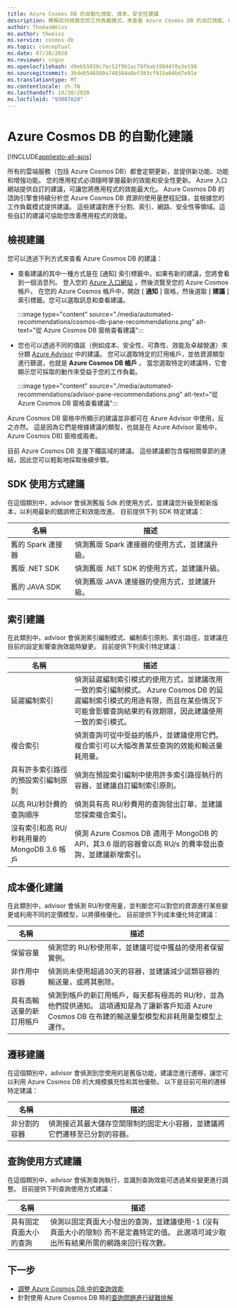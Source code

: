 ```yaml
---
title: Azure Cosmos DB 的自動化效能、成本、安全性建議
description: 瞭解如何根據您的工作負載模式，來查看 Azure Cosmos DB 的自訂效能、成本、安全性和其他建議。
author: ThomasWeiss
ms.author: thweiss
ms.service: cosmos-db
ms.topic: conceptual
ms.date: 07/28/2020
ms.reviewer: sngun
ms.openlocfilehash: d9eb55030c7ec52f9b2ac79fbab19944f0a3e190
ms.sourcegitcommit: 3bdeb546890a740384a8ef383cf915e84bd7e91e
ms.translationtype: MT
ms.contentlocale: zh-TW
ms.lasthandoff: 10/30/2020
ms.locfileid: "93087820"
---
```

# <a name="automated-recommendations-for-azure-cosmos-db"></a>Azure Cosmos DB 的自動化建議
[!INCLUDE[appliesto-all-apis](includes/appliesto-all-apis.md)]

所有的雲端服務（包括 Azure Cosmos DB）都會定期更新，並提供新功能、功能和增強功能。 您的應用程式必須隨時掌握最新的效能和安全性更新。 Azure 入口網站提供自訂的建議，可讓您將應用程式的效能最大化。 Azure Cosmos DB 的諮詢引擎會持續分析您 Azure Cosmos DB 資源的使用量歷程記錄，並根據您的工作負載模式提供建議。 這些建議對應于分割、索引、網路、安全性等領域。這些自訂的建議可協助您改善應用程式的效能。

## <a name="view-recommendations"></a>檢視建議

您可以透過下列方式來查看 Azure Cosmos DB 的建議：

- 查看建議的其中一種方式是在 [通知] 索引標籤中。如果有新的建議，您將會看到一個消息列。 登入您的 [Azure 入口網站](https://portal.azure.com) ，然後流覽至您的 Azure Cosmos 帳戶。 在您的 Azure Cosmos 帳戶中，開啟 [ **通知** ] 窗格，然後選取 [ **建議** ] 索引標籤。您可以選取訊息和查看建議。  

   :::image type="content" source="./media/automated-recommendations/cosmos-db-pane-recommendations.png" alt-text="從 Azure Cosmos DB 窗格查看建議":::

- 您也可以透過不同的值區（例如成本、安全性、可靠性、效能及卓越營運）來分類 [Azure Advisor](../advisor/advisor-overview.md) 中的建議。 您可以選取特定的訂用帳戶，並依資源類型進行篩選，也就是 **Azure Cosmos DB 帳戶** 。  當您選取特定的建議時，它會顯示您可採取的動作來受益于您的工作負載。

   :::image type="content" source="./media/automated-recommendations/advisor-pane-recommendations.png" alt-text="從 Azure Cosmos DB 窗格查看建議":::

Azure Cosmos DB 窗格中所顯示的建議並非都可在 Azure Advisor 中使用，反之亦然。 這是因為它們是根據建議的類型，也就是在 Azure Advisor 窗格中，Azure Cosmos DB] 窗格或兩者。

目前 Azure Cosmos DB 支援下欄區域的建議。 這些建議都包含檔相關章節的連結，因此您可以輕鬆地採取後續步驟。

## <a name="sdk-usage-recommendations"></a>SDK 使用方式建議

在這個類別中，advisor 會偵測舊版 Sdk 的使用方式，並建議您升級至較新版本，以利用最新的錯誤修正和效能改進。 目前提供下列 SDK 特定建議：

|名稱  |描述  |
|---------|---------|
| 舊的 Spark 連接器 | 偵測舊版 Spark 連接器的使用方式，並建議升級。 |
| 舊版 .NET SDK | 偵測舊版 .NET SDK 的使用方式，並建議升級。 |
| 舊的 JAVA SDK | 偵測舊版 JAVA 連接器的使用方式，並建議升級。 |

## <a name="indexing-recommendations"></a>索引建議

在此類別中，advisor 會偵測索引編制模式、編制索引原則、索引路徑，並建議在目前的設定影響查詢效能時變更。 目前提供下列索引特定建議：

|名稱  |描述  |
|---------|---------|
| 延遲編制索引 | 偵測延遲編制索引模式的使用方式，並建議改用一致的索引編制模式。 Azure Cosmos DB 的延遲編制索引模式的用途有限，而且在某些情況下可能會影響查詢結果的有效期限，因此建議使用一致的索引模式。 |
| 複合索引| 偵測查詢可從中受益的帳戶，並建議使用它們。 複合索引可以大幅改善某些查詢的效能和輸送量耗用量。|
| 具有許多索引路徑的預設索引編制原則 | 偵測在預設索引編制中使用許多索引路徑執行的容器，並建議自訂編制索引原則。|
| 以高 RU/秒計費的查詢順序| 偵測具有高 RU/秒費用的查詢發出訂單，並建議您探索複合索引。|
| 沒有索引和高 RU/秒耗用量的 MongoDB 3.6 帳戶| 偵測 Azure Cosmos DB 適用于 MongoDB 的 API，其3.6 版的容器會以高 RU/s 的費率發出查詢，並建議新增索引。|

## <a name="cost-optimization-recommendations"></a>成本優化建議

在此類別中，advisor 會偵測 RU/秒使用量，並判斷您可以對您的資源進行某些變更或利用不同的定價模型，以將價格優化。 目前提供下列成本優化特定建議：

|名稱  |描述  |
|---------|---------|
| 保留容量 | 偵測您的 RU/秒使用率，並建議可從中獲益的使用者保留實例。 |
| 非作用中容器 | 偵測尚未使用超過30天的容器，並建議減少這類容器的輸送量，或將其刪除。|
| 具有高輸送量的新訂用帳戶 | 偵測到帳戶的新訂用帳戶，每天都有極高的 RU/秒，並為他們提供通知。 這項通知是為了讓新客戶知道 Azure Cosmos DB 在布建的輸送量型模型和非耗用量型模型上運作。 |

## <a name="migration-recommendations"></a>遷移建議

在這個類別中，advisor 會偵測到您使用的是舊版功能，建議您進行遷移，讓您可以利用 Azure Cosmos DB 的大規模擴充性和其他優勢。 以下是目前可用的遷移特定建議：

|名稱  |描述  |
|---------|---------|
| 非分割的容器 | 偵測接近其最大儲存空間限制的固定大小容器，並建議將它們遷移至已分割的容器。|

## <a name="query-usage-recommendations"></a>查詢使用方式建議

在這個類別中，advisor 會偵測查詢執行，並識別查詢效能可透過某些變更進行調整。 目前提供下列查詢使用方式建議：

|名稱  |描述  |
|---------|---------|
| 具有固定頁面大小的查詢 | 偵測以固定頁面大小發出的查詢，並建議使用-1 (沒有頁面大小的限制) 而不是定義特定的值。 此選項可減少取出所有結果所需的網路來回行程次數。 |

## <a name="next-steps"></a>下一步

* [調整 Azure Cosmos DB 中的查詢效能](sql-api-query-metrics.md)
* 針對使用 Azure Cosmos DB 時的[查詢問題進行疑難排解](troubleshoot-query-performance.md)
